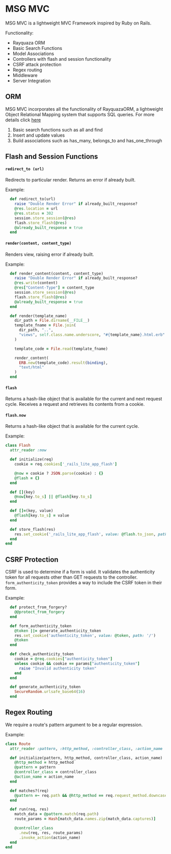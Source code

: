 # MSG MVC
MSG MVC is a lightweight MVC Framework inspired by Ruby on Rails. 

Functionality:
* Rayquaza ORM
* Basic Search Functions
* Model Associations 
* Controllers with flash and session functionality
* CSRF attack protection
* Regex routing
* Middleware
* Server Integration

## ORM
MSG MVC incorporates all the functionality of RayquazaORM, a lightweight Object Relational Mapping system that supports SQL queries.  For more details click [here](https://github.com/andrewlidong/RayquazaORM)

1. Basic search functions such as all and find
2. Insert and update values
3. Build associations such as has_many, belongs_to and has_one_through

## Flash and Session Functions

#### `redirect_to (url)`
Redirects to particular render.  Returns an error if already built.  

Example:
```rb
  def redirect_to(url)
    raise "Double Render Error" if already_built_response?
    @res.location = url
    @res.status = 302
    session.store_session(@res)
    flash.store_flash(@res)
    @already_built_response = true
  end
```

#### `render(content, content_type)`
Renders view, raising error if already built.  

Example:
```rb
  def render_content(content, content_type)
    raise "Double Render Error" if already_built_response?
    @res.write(content)
    @res["Content-Type"] = content_type
    session.store_session(@res)
    flash.store_flash(@res)
    @already_built_response = true
  end

  def render(template_name)
    dir_path = File.dirname(__FILE__)
    template_fname = File.join(
      dir_path, "..",
      "views", self.class.name.underscore, "#{template_name}.html.erb"
    )

    template_code = File.read(template_fname)

    render_content(
      ERB.new(template_code).result(binding),
      "text/html"
    )
  end
```

#### `flash`
Returns a hash-like object that is available for the current and next request cycle.  Receives a request and retrieves its contents from a cookie.  

#### `flash.now`
Returns a hash-like object that is available for the current cycle.  

Example:
```rb
class Flash
  attr_reader :now

  def initialize(req)
    cookie = req.cookies['_rails_lite_app_flash']

    @now = cookie ? JSON.parse(cookie) : {}
    @flash = {}
  end

  def [](key)
    @now[key.to_s] || @flash[key.to_s]
  end

  def []=(key, value)
    @flash[key.to_s] = value
  end

  def store_flash(res)
    res.set_cookie('_rails_lite_app_flash', value: @flash.to_json, path: '/')
  end
end
```

## CSRF Protection
CSRF is used to determine if a form is valid.  It validates the authenticity token for all requests other than GET requests to the controller.  `form_authenticity_token` provides a way to include the CSRF token in their form.  

Example: 
```rb
  def protect_from_forgery?
    @@protect_from_forgery
  end

  def form_authenticity_token
    @token ||= generate_authenticity_token
    res.set_cookie('authenticity_token', value: @token, path: '/')
    @token
  end

  def check_authenticity_token
    cookie = @req.cookies["authenticity_token"]
    unless cookie && cookie == params["authenticity_token"]
      raise "Invalid authenticity token"
    end
  end

  def generate_authenticity_token
    SecureRandom.urlsafe_base64(16)
  end
```

## Regex Routing
We require a route's pattern argument to be a regular expression.  

Example:
```rb
class Route
  attr_reader :pattern, :http_method, :controller_class, :action_name

  def initialize(pattern, http_method, controller_class, action_name)
    @http_method = http_method
    @pattern = pattern
    @controller_class = controller_class
    @action_name = action_name
  end

  def matches?(req)
    @pattern =~ req.path && @http_method == req.request_method.downcase.to_sym
  end

  def run(req, res)
    match_data = @pattern.match(req.path)
    route_params = Hash[match_data.names.zip(match_data.captures)]

    @controller_class
      .new(req, res, route_params)
      .invoke_action(action_name)
  end
end

```